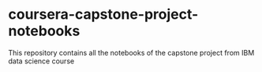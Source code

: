 # coursera-capstone-project-notebooks
This repository contains all the notebooks of the capstone project from IBM data science course
